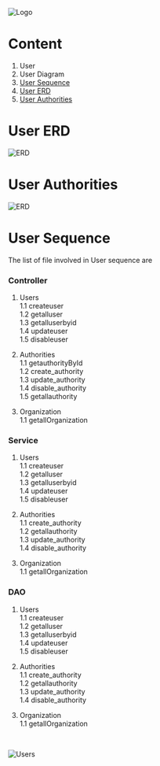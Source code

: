 ![Logo](https://github.com/GeppettoSoftware/StahlsTest/blob/master/docs/favicon.ico?raw=true"Logo")
# Content 
1. User <br/>
  1. User Diagram <br/>
  1. [User Sequence](#user-sequence)<br/>
  1. [User ERD](#user-erd)<br/>
  1. [User Authorities](#user-authorities)<br/>
  
  # User ERD
  
  ![ERD](https://github.com/GeppettoSoftware/StahlsTest/blob/master/docs/User%20ER%20Diagram.jpg?raw=true"ERD")
  
  # User Authorities
  
  ![ERD](https://github.com/GeppettoSoftware/StahlsTest/blob/master/docs/User%20ER%20Diagram.jpg?raw=true"ERD)
  
  # User Sequence
  The list of file involved in User sequence are
   ### Controller
   1. Users<br/>
   1.1 createuser<br/>
   1.2 getalluser<br/>
   1.3 getalluserbyid<br/>
   1.4 updateuser<br/>
   1.5 disableuser<br/>
   
   1. Authorities<br/>
   1.1 getauthorityById<br/>
   1.2 create_authority<br/>
   1.3 update_authority<br/>
   1.4 disable_authority<br/>
   1.5 getallauthority<br/>
   
   1. Organization<br/>
   1.1 getallOrganization<br/>
   
   ### Service
   1. Users<br/>
   1.1 createuser<br/>
   1.2 getalluser<br/>
   1.3 getalluserbyid<br/>
   1.4 updateuser<br/>
   1.5 disableuser<br/>
   
   1. Authorities<br/>
   1.1 create_authority<br/>
   1.2 getallauthority<br/>
   1.3 update_authority<br/>
   1.4 disable_authority<br/>
  
   1. Organization<br/>
   1.1 getallOrganization<br/>
   
   ### DAO
   1. Users<br/>
   1.1 createuser<br/>
   1.2 getalluser<br/>
   1.3 getalluserbyid<br/>
   1.4 updateuser<br/>
   1.5 disableuser<br/>
   
   1. Authorities<br/>
   1.1 create_authority<br/>
   1.2 getallauthority<br/>
   1.3 update_authority<br/>
   1.4 disable_authority<br/>
   
   1. Organization<br/>
   1.1 getallOrganization<br/>
   <br/>
   
  ![Users](https://github.com/GeppettoSoftware/StahlsTest/blob/master/docs/UserSequenceDiagram.jpg?raw=true"Users")

  
     
    
